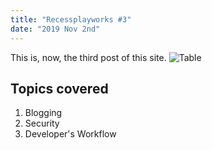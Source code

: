 ```yaml
---
title: "Recessplayworks #3"
date: "2019 Nov 2nd"
---
```


This is, now, the third post of this site.
![Table](./table.jpeg)

## Topics covered

1. Blogging
1. Security
1. Developer's Workflow